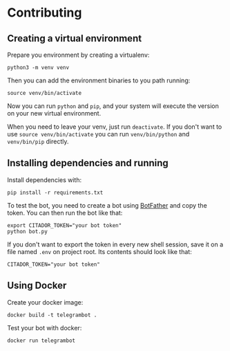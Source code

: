 # Contributing

## Creating a virtual environment

Prepare you environment by creating a virtualenv:

    python3 -m venv venv

Then you can add the environment binaries to you path running:

    source venv/bin/activate

Now you can run `python` and `pip`, and your system will execute the
version on your new virtual environment.

When you need to leave your venv, just run `deactivate`.  If you don't
want to use `source venv/bin/activate` you can run `venv/bin/python` and
`venv/bin/pip` directly.

## Installing dependencies and running

Install dependencies with:

    pip install -r requirements.txt

To test the bot, you need to create a bot using
[BotFather](t.me/BotFather) and copy the token. You can then run the bot
like that:

    export CITADOR_TOKEN="your bot token"
    python bot.py

If you don't want to export the token in every new shell session, save
it on a file named `.env` on project root. Its contents should look like
that:

    CITADOR_TOKEN="your bot token"

## Using Docker

Create your docker image:

    docker build -t telegrambot .

Test your bot with docker:

    docker run telegrambot

